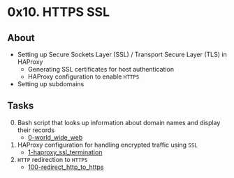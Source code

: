 # 0x10. HTTPS SSL

## About
* Setting up Secure Sockets Layer (SSL) / Transport Secure Layer (TLS) in HAProxy
    * Generating SSL certificates for host authentication
    * HAProxy configuration to enable `HTTPS`
* Setting up subdomains
## Tasks
0. Bash script that looks up information about domain names and display their records
    * [0-world_wide_web](0-world_wide_web)
1. HAProxy configuration for handling encrypted traffic using `SSL`
    * [1-haproxy_ssl_termination](1-haproxy_ssl_termination)
2. `HTTP` redirection to `HTTPS`
    * [100-redirect_http_to_https](100-redirect_http_to_https)
